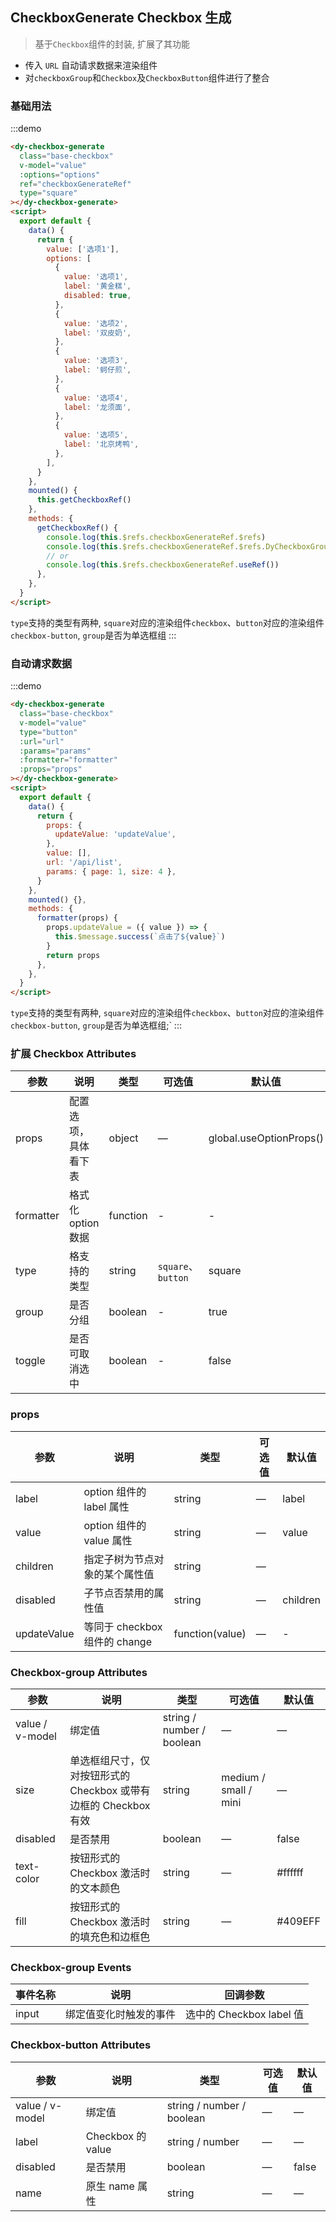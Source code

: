 ## CheckboxGenerate Checkbox 生成

> 基于`Checkbox`组件的封装, 扩展了其功能

- 传入 `URL` 自动请求数据来渲染组件
- 对`checkboxGroup`和`Checkbox`及`CheckboxButton`组件进行了整合

### 基础用法

:::demo

```html
<dy-checkbox-generate
  class="base-checkbox"
  v-model="value"
  :options="options"
  ref="checkboxGenerateRef"
  type="square"
></dy-checkbox-generate>
<script>
  export default {
    data() {
      return {
        value: ['选项1'],
        options: [
          {
            value: '选项1',
            label: '黄金糕',
            disabled: true,
          },
          {
            value: '选项2',
            label: '双皮奶',
          },
          {
            value: '选项3',
            label: '蚵仔煎',
          },
          {
            value: '选项4',
            label: '龙须面',
          },
          {
            value: '选项5',
            label: '北京烤鸭',
          },
        ],
      }
    },
    mounted() {
      this.getCheckboxRef()
    },
    methods: {
      getCheckboxRef() {
        console.log(this.$refs.checkboxGenerateRef.$refs)
        console.log(this.$refs.checkboxGenerateRef.$refs.DyCheckboxGroup)
        // or
        console.log(this.$refs.checkboxGenerateRef.useRef())
      },
    },
  }
</script>
```

`type`支持的类型有两种, `square`对应的渲染组件`checkbox`、`button`对应的渲染组件`checkbox-button`, `group`是否为单选框组
:::

### 自动请求数据

:::demo

```html
<dy-checkbox-generate
  class="base-checkbox"
  v-model="value"
  type="button"
  :url="url"
  :params="params"
  :formatter="formatter"
  :props="props"
></dy-checkbox-generate>
<script>
  export default {
    data() {
      return {
        props: {
          updateValue: 'updateValue',
        },
        value: [],
        url: '/api/list',
        params: { page: 1, size: 4 },
      }
    },
    mounted() {},
    methods: {
      formatter(props) {
        props.updateValue = ({ value }) => {
          this.$message.success(`点击了${value}`)
        }
        return props
      },
    },
  }
</script>
```

`type`支持的类型有两种, `square`对应的渲染组件`checkbox`、`button`对应的渲染组件`checkbox-button`, `group`是否为单选框组;`
:::

### 扩展 Checkbox Attributes

| 参数      | 说明                 | 类型     | 可选值             | 默认值                  |
| --------- | -------------------- | -------- | ------------------ | ----------------------- |
| props     | 配置选项，具体看下表 | object   | —                  | global.useOptionProps() |
| formatter | 格式化 option 数据   | function | -                  | -                       |
| type      | 格支持的类型         | string   | `square`、`button` | square                  |
| group     | 是否分组             | boolean  | -                  | true                    |
| toggle    | 是否可取消选中       | boolean  | -                  | false                   |

### props

| 参数        | 说明                           | 类型            | 可选值 | 默认值   |
| ----------- | ------------------------------ | --------------- | ------ | -------- |
| label       | option 组件的 label 属性       | string          | —      | label    |
| value       | option 组件的 value 属性       | string          | —      | value    |
| children    | 指定子树为节点对象的某个属性值 | string          | —      |          |
| disabled    | 子节点否禁用的属性值           | string          | —      | children |
| updateValue | 等同于 checkbox 组件的 change  | function(value) | —      | -        |

### Checkbox-group Attributes

| 参数            | 说明                                                             | 类型                      | 可选值                | 默认值  |
| --------------- | ---------------------------------------------------------------- | ------------------------- | --------------------- | ------- |
| value / v-model | 绑定值                                                           | string / number / boolean | —                     | —       |
| size            | 单选框组尺寸，仅对按钮形式的 Checkbox 或带有边框的 Checkbox 有效 | string                    | medium / small / mini | —       |
| disabled        | 是否禁用                                                         | boolean                   | —                     | false   |
| text-color      | 按钮形式的 Checkbox 激活时的文本颜色                             | string                    | —                     | #ffffff |
| fill            | 按钮形式的 Checkbox 激活时的填充色和边框色                       | string                    | —                     | #409EFF |

### Checkbox-group Events

| 事件名称 | 说明                   | 回调参数                 |
| -------- | ---------------------- | ------------------------ |
| input    | 绑定值变化时触发的事件 | 选中的 Checkbox label 值 |

### Checkbox-button Attributes

| 参数            | 说明              | 类型                      | 可选值 | 默认值 |
| --------------- | ----------------- | ------------------------- | ------ | ------ |
| value / v-model | 绑定值            | string / number / boolean | —      | —      |
| label           | Checkbox 的 value | string / number           | —      | —      |
| disabled        | 是否禁用          | boolean                   | —      | false  |
| name            | 原生 name 属性    | string                    | —      | —      |
